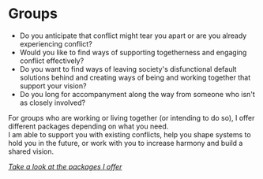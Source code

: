 # Groups

- Do you anticipate that conflict might tear you apart or are you already experiencing conflict?
- Would you like to find ways of supporting togetherness and engaging conflict effectively?
- Do you want to find ways of leaving society's disfunctional default solutions behind and creating ways of being and working together that support your vision?
- Do you long for accompanyment along the way from someone who isn't as closely involved?

For groups who are working or living together (or intending to do so), I offer different packages depending on what you need.   
I am able to support you with existing conflicts, help you shape systems to hold you in the future, or work with you to increase harmony and build a shared vision.

[_Take a look at the packages I offer_](#packages-and-prices)  
